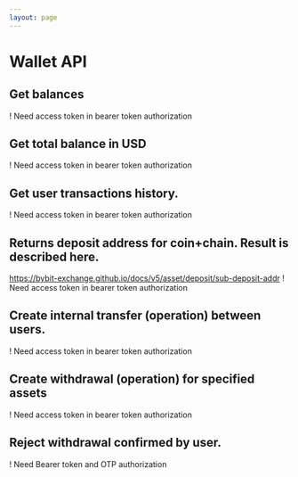 ```yaml
---
layout: page
---
```


# Wallet API

<InteractiveWalletAPI />

## Get balances
! Need access token in bearer token authorization

<InteractiveWalletAPIEndpoint1 />

## Get total balance in USD
! Need access token in bearer token authorization

<InteractiveWalletAPIEndpoint2 />

## Get user transactions history.
! Need access token in bearer token authorization

<InteractiveWalletAPIEndpoint3 />

## Returns deposit address for coin+chain. Result is described here.
https://bybit-exchange.github.io/docs/v5/asset/deposit/sub-deposit-addr
! Need access token in bearer token authorization

<InteractiveWalletAPIEndpoint4 />

## Create internal transfer (operation) between users.
! Need access token in bearer token authorization

<InteractiveWalletAPIEndpoint5 />

## Create withdrawal (operation) for specified assets
! Need access token in bearer token authorization

<InteractiveWalletAPIEndpoint6 />

## Reject withdrawal confirmed by user.
! Need Bearer token and OTP authorization

<InteractiveWalletAPIEndpoint7 />

<script setup>
import InteractiveWalletAPI from '../../.vitepress/theme/components/InteractiveWalletAPI.vue'
import InteractiveWalletAPIEndpoint1 from '../../.vitepress/theme/components/InteractiveWalletAPIEndpoint1.vue'
import InteractiveWalletAPIEndpoint2 from '../../.vitepress/theme/components/InteractiveWalletAPIEndpoint2.vue'
import InteractiveWalletAPIEndpoint3 from '../../.vitepress/theme/components/InteractiveWalletAPIEndpoint3.vue'
import InteractiveWalletAPIEndpoint4 from '../../.vitepress/theme/components/InteractiveWalletAPIEndpoint4.vue'
import InteractiveWalletAPIEndpoint5 from '../../.vitepress/theme/components/InteractiveWalletAPIEndpoint5.vue'
import InteractiveWalletAPIEndpoint6 from '../../.vitepress/theme/components/InteractiveWalletAPIEndpoint6.vue'
import InteractiveWalletAPIEndpoint7 from '../../.vitepress/theme/components/InteractiveWalletAPIEndpoint7.vue'
import SimpleOutline from '../../.vitepress/theme/components/SimpleOutline.vue'
</script>

<SimpleOutline :items="[
  { text: 'Get balances', anchor: '#get-balances' },
  { text: 'Get total balance in USD', anchor: '#get-total-balance-in-usd' },
  { text: 'Get user transactions history.', anchor: '#get-user-transactions-history' },
  { text: 'Returns deposit address for coin+chain. Result is described here. https://bybit-exchange.github.io/docs/v5/asset/deposit/sub-deposit-addr', anchor: '#returns-deposit-address-for-coinchain-result-is-described-here-httpsbybitexchangegithubiodocsv5assetdepositsubdepositaddr' },
  { text: 'Create internal transfer (operation) between users.', anchor: '#create-internal-transfer-operation-between-users' },
  { text: 'Create withdrawal (operation) for specified assets', anchor: '#create-withdrawal-operation-for-specified-assets' },
  { text: 'Reject withdrawal confirmed by user.', anchor: '#reject-withdrawal-confirmed-by-user' }
]" />
